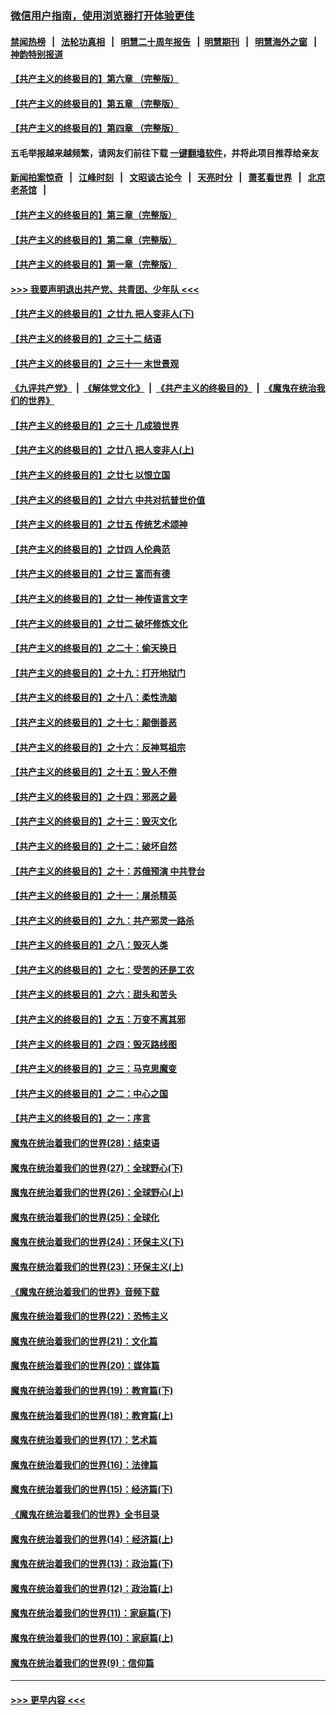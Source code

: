 ### [微信用户指南，使用浏览器打开体验更佳](https://github.com/gfw-breaker/banned-news1/blob/master/indexes/wechat-guide.md?t=0)
#### [禁闻热榜](热点新闻.md?t=0)  &nbsp;&nbsp;|&nbsp;&nbsp; [法轮功真相](https://github.com/gfw-breaker/truth/blob/master/README.md?t=0) &nbsp;&nbsp;|&nbsp;&nbsp; [明慧二十周年报告](https://github.com/gfw-breaker/mh-reports/blob/master/README.md?t=0) &nbsp;&nbsp;|&nbsp;&nbsp;[明慧期刊](https://github.com/gfw-breaker/mh-qikan) &nbsp;&nbsp;|&nbsp;&nbsp; [明慧海外之窗](https://github.com/gfw-breaker/mh-news/blob/master/README.md?t=0) &nbsp;&nbsp;|&nbsp;&nbsp; [神韵特别报道](https://github.com/gfw-breaker/mh-news/blob/master/shenyun.md?t=0)
#### [【共产主义的终极目的】第六章 （完整版）](../pages/nsc422/n11428913.md?t=02031711) 
#### [【共产主义的终极目的】第五章 （完整版）](../pages/nsc422/n11428912.md?t=02031711) 
#### [【共产主义的终极目的】第四章 （完整版）](../pages/nsc422/n11428907.md?t=02031711) 
#### 五毛举报越来越频繁，请网友们前往下载 [一键翻墙软件](https://github.com/gfw-breaker/ssr-accounts)，并将此项目推荐给亲友
#### [新闻拍案惊奇](https://github.com/gfw-breaker/banned-news1/blob/master/pages/link4.md) &nbsp;&nbsp;|&nbsp;&nbsp; [江峰时刻](https://github.com/gfw-breaker/banned-news1/blob/master/pages/link4.md) &nbsp;&nbsp;|&nbsp;&nbsp; [文昭谈古论今](https://github.com/gfw-breaker/banned-news1/blob/master/pages/link4.md) &nbsp;&nbsp;|&nbsp;&nbsp; [天亮时分](https://github.com/gfw-breaker/banned-news1/blob/master/pages/link4.md) &nbsp;&nbsp;|&nbsp;&nbsp; [萧茗看世界](https://github.com/gfw-breaker/banned-news1/blob/master/pages/link4.md) &nbsp;&nbsp;|&nbsp;&nbsp; [北京老茶馆](https://github.com/gfw-breaker/banned-news1/blob/master/pages/link4.md) &nbsp;&nbsp;|&nbsp;&nbsp; 
#### [【共产主义的终极目的】第三章（完整版）](../pages/nsc422/n11428848.md?t=02031711) 
#### [【共产主义的终极目的】第二章（完整版）](../pages/nsc422/n11428831.md?t=02031711) 
#### [【共产主义的终极目的】第一章（完整版）](../pages/nsc422/n11417651.md?t=02031711) 
#### [>>> 我要声明退出共产党、共青团、少年队 <<<](https://github.com/begood0513/goodnews/blob/master/quit/letter.md) 
#### [【共产主义的终极目的】之廿九 把人变非人(下)](../pages/nsc422/n11344140.md?t=02031711) 
#### [【共产主义的终极目的】之三十二 结语](../pages/nsc422/n11360535.md?t=02031711) 
#### [【共产主义的终极目的】之三十一 末世景观](../pages/nsc422/n11351129.md?t=02031711) 
#### [《九评共产党》](https://github.com/begood0513/9ping.md/blob/master/README.md) &nbsp;|&nbsp; [《解体党文化》](../../../../jtdwh.md/blob/master/README.md)  &nbsp;|&nbsp; [《共产主义的终极目的》](../../../../gczydzjmd.md/blob/master/README.md) &nbsp;|&nbsp; [《魔鬼在统治我们的世界》](../../../../mgztzwmdsj.md/blob/master/README.md) 
#### [【共产主义的终极目的】之三十 几成狼世界](../pages/nsc422/n11348280.md?t=02031711) 
#### [【共产主义的终极目的】之廿八 把人变非人(上)](../pages/nsc422/n11340492.md?t=02031711) 
#### [【共产主义的终极目的】之廿七 以恨立国](../pages/nsc422/n11336944.md?t=02031711) 
#### [【共产主义的终极目的】之廿六 中共对抗普世价值](../pages/nsc422/n11324785.md?t=02031711) 
#### [【共产主义的终极目的】之廿五 传统艺术颂神](../pages/nsc422/n11296396.md?t=02031711) 
#### [【共产主义的终极目的】之廿四 人伦典范](../pages/nsc422/n11296397.md?t=02031711) 
#### [【共产主义的终极目的】之廿三 富而有德](../pages/nsc422/n11283598.md?t=02031711) 
#### [【共产主义的终极目的】之廿一 神传语言文字](../pages/nsc422/n11263265.md?t=02031711) 
#### [【共产主义的终极目的】之廿二 破坏修炼文化](../pages/nsc422/n11245728.md?t=02031711) 
#### [【共产主义的终极目的】之二十：偷天换日](../pages/nsc422/n11238846.md?t=02031711) 
#### [【共产主义的终极目的】之十九：打开地狱门](../pages/nsc422/n11206376.md?t=02031711) 
#### [【共产主义的终极目的】之十八：柔性洗脑](../pages/nsc422/n11199994.md?t=02031711) 
#### [【共产主义的终极目的】之十七：颠倒善恶](../pages/nsc422/n11179782.md?t=02031711) 
#### [【共产主义的终极目的】之十六：反神骂祖宗](../pages/nsc422/n11166798.md?t=02031711) 
#### [【共产主义的终极目的】之十五：毁人不倦](../pages/nsc422/n11166792.md?t=02031711) 
#### [【共产主义的终极目的】之十四：邪恶之最](../pages/nsc422/n11150249.md?t=02031711) 
#### [【共产主义的终极目的】之十三：毁灭文化](../pages/nsc422/n11135227.md?t=02031711) 
#### [【共产主义的终极目的】之十二：破坏自然](../pages/nsc422/n11135214.md?t=02031711) 
#### [【共产主义的终极目的】之十：苏俄预演 中共登台](../pages/nsc422/n11118424.md?t=02031711) 
#### [【共产主义的终极目的】之十一：屠杀精英](../pages/nsc422/n11118442.md?t=02031711) 
#### [【共产主义的终极目的】之九：共产邪灵一路杀](../pages/nsc422/n11114139.md?t=02031711) 
#### [【共产主义的终极目的】之八：毁灭人类](../pages/nsc422/n11108503.md?t=02031711) 
#### [【共产主义的终极目的】之七：受苦的还是工农](../pages/nsc422/n11101809.md?t=02031711) 
#### [【共产主义的终极目的】之六：甜头和苦头](../pages/nsc422/n11096971.md?t=02031711) 
#### [【共产主义的终极目的】之五：万变不离其邪](../pages/nsc422/n11091285.md?t=02031711) 
#### [【共产主义的终极目的】之四：毁灭路线图](../pages/nsc422/n11086284.md?t=02031711) 
#### [【共产主义的终极目的】之三：马克思魔变](../pages/nsc422/n11061941.md?t=02031711) 
#### [【共产主义的终极目的】之二：中心之国](../pages/nsc422/n11047728.md?t=02031711) 
#### [【共产主义的终极目的】之一：序言](../pages/nsc422/n11086077.md?t=02031711) 
#### [魔鬼在统治着我们的世界(28)：结束语](../pages/nsc422/n10936246.md?t=02031711) 
#### [魔鬼在统治着我们的世界(27)：全球野心(下)](../pages/nsc422/n10928319.md?t=02031711) 
#### [魔鬼在统治着我们的世界(26)：全球野心(上)](../pages/nsc422/n10900318.md?t=02031711) 
#### [魔鬼在统治着我们的世界(25)：全球化](../pages/nsc422/n10788205.md?t=02031711) 
#### [魔鬼在统治着我们的世界(24)：环保主义(下)](../pages/nsc422/n10695307.md?t=02031711) 
#### [魔鬼在统治着我们的世界(23)：环保主义(上)](../pages/nsc422/n10688613.md?t=02031711) 
#### [《魔鬼在统治着我们的世界》音频下载](../pages/nsc422/n10635553.md?t=02031711) 
#### [魔鬼在统治着我们的世界(22)：恐怖主义](../pages/nsc422/n10614727.md?t=02031711) 
#### [魔鬼在统治着我们的世界(21)：文化篇](../pages/nsc422/n10597706.md?t=02031711) 
#### [魔鬼在统治着我们的世界(20)：媒体篇](../pages/nsc422/n10586579.md?t=02031711) 
#### [魔鬼在统治着我们的世界(19)：教育篇(下)](../pages/nsc422/n10564808.md?t=02031711) 
#### [魔鬼在统治着我们的世界(18)：教育篇(上)](../pages/nsc422/n10526970.md?t=02031711) 
#### [魔鬼在统治着我们的世界(17)：艺术篇](../pages/nsc422/n10499093.md?t=02031711) 
#### [魔鬼在统治着我们的世界(16)：法律篇](../pages/nsc422/n10485969.md?t=02031711) 
#### [魔鬼在统治着我们的世界(15)：经济篇(下)](../pages/nsc422/n10469975.md?t=02031711) 
#### [《魔鬼在统治着我们的世界》全书目录](../pages/nsc422/n10464261.md?t=02031711) 
#### [魔鬼在统治着我们的世界(14)：经济篇(上)](../pages/nsc422/n10457370.md?t=02031711) 
#### [魔鬼在统治着我们的世界(13)：政治篇(下)](../pages/nsc422/n10448270.md?t=02031711) 
#### [魔鬼在统治着我们的世界(12)：政治篇(上)](../pages/nsc422/n10444576.md?t=02031711) 
#### [魔鬼在统治着我们的世界(11)：家庭篇(下)](../pages/nsc422/n10440961.md?t=02031711) 
#### [魔鬼在统治着我们的世界(10)：家庭篇(上)](../pages/nsc422/n10435448.md?t=02031711) 
#### [魔鬼在统治着我们的世界(9)：信仰篇](../pages/nsc422/n10432159.md?t=02031711) 

----
#### [ >>> 更早内容 <<< ](../indexes/nsc422-earlier.md)
